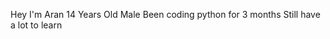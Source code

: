 Hey I'm Aran
14 Years Old
Male
Been coding python for 3 months
Still have a lot to learn
<!---
Aran404/Aran404 is a ✨ special ✨ repository because its `README.md` (this file) appears on your GitHub profile.
You can click the Preview link to take a look at your changes.
--->
